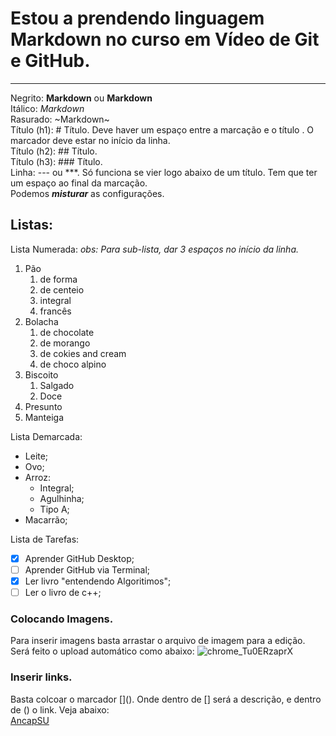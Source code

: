 # Estou a prendendo linguagem Markdown no curso em Vídeo de Git e GitHub.
*** 
Negrito: **Markdown** ou __Markdown__  
Itálico: *Markdown*  
Rasurado: ~Markdown~  
Título (h1): # Título. Deve haver um espaço entre a marcação e o título . O marcador deve estar no início da linha.  
Título (h2): ## Título.   
Título (h3): ### Título.  
Linha: --- ou ***. Só funciona se vier logo abaixo de um título. Tem que ter um espaço ao final da marcação.  
Podemos __*misturar*__ as configurações.  
## Listas:
Lista Numerada: 
*obs: Para sub-lista, dar 3 espaços no início da linha.*
1. Pão
   1. de forma
   2. de centeio
   3. integral
   4. francês
5. Bolacha
   1. de chocolate
   3. de morango
   6. de cokies and cream
   7. de choco alpino
8. Biscoito
   1. Salgado
   2. Doce
9. Presunto
10. Manteiga

Lista Demarcada:
* Leite;
* Ovo;
* Arroz:
  * Integral;
  * Agulhinha;
  * Tipo A;
* Macarrão;

Lista de Tarefas:
- [x] Aprender GitHub Desktop;
- [ ] Aprender GitHub via Terminal;
- [x] Ler livro "entendendo Algoritimos";
- [ ] Ler o livro de c++;

### Colocando Imagens.  
Para inserir imagens basta arrastar o arquivo de imagem para a edição. Será feito o upload automático como abaixo:
![chrome_Tu0ERzaprX](https://github.com/user-attachments/assets/c8294325-7de4-4133-86dd-2ddeca792a34)

### Inserir links.  
Basta colcoar o marcador \[](). Onde dentro de [] será a descrição, e dentro de () o link. Veja abaixo:  
[AncapSU](https://www.youtube.com/@ancap_su)
